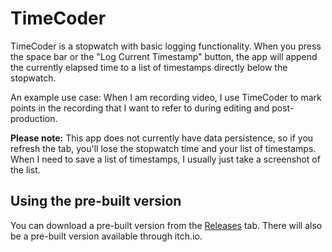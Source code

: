 # TimeCoder

TimeCoder is a stopwatch with basic logging functionality. When you press the space bar or the "Log Current Timestamp" button, the app will append the currently elapsed time to a list of timestamps directly below the stopwatch. 

An example use case: When I am recording video, I use TimeCoder to mark points in the recording that I want to refer to during editing and post-production.

**Please note:** This app does not currently have data persistence, so if you refresh the tab, you'll lose the stopwatch time and your list of timestamps. When I need to save a list of timestamps, I usually just take a screenshot of the list.

## Using the pre-built version

You can download a pre-built version from the [Releases](https://github.com/remmah/TimeCoder/releases) tab. There will also be a pre-built version available through itch.io.
